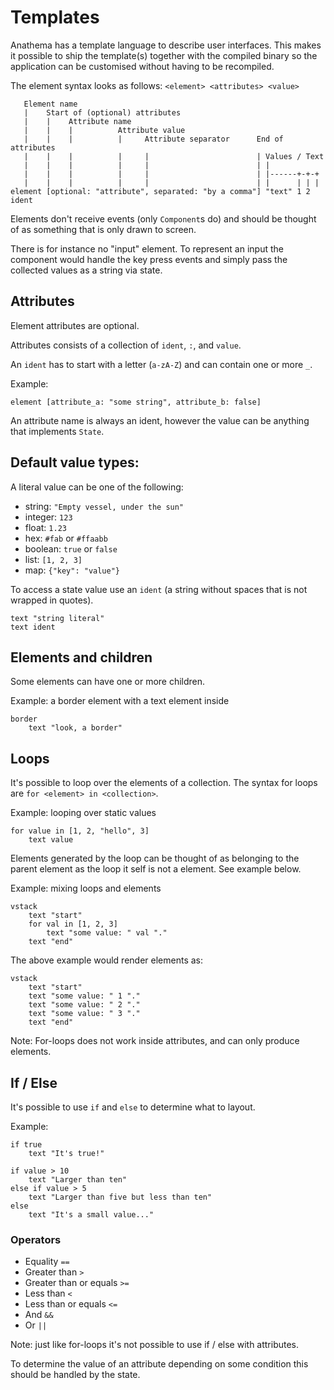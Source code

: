 # Templates

Anathema has a template language to describe user interfaces.
This makes it possible to ship the template(s) together with the compiled binary so the
application can be customised without having to be recompiled.

The element syntax looks as follows: `<element> <attributes> <value>`

```
   Element name                                         
   |    Start of (optional) attributes
   |    |    Attribute name                            
   |    |    |          Attribute value
   |    |    |          |     Attribute separator      End of attributes
   |    |    |          |     |                        | Values / Text
   |    |    |          |     |                        | |
   |    |    |          |     |                        | |------+-+-+
   |    |    |          |     |                        | |      | | |
element [optional: "attribute", separated: "by a comma"] "text" 1 2 ident
```

Elements don't receive events (only `Component`s do) and should be thought of as
something that is only drawn to screen.

There is for instance no "input" element.
To represent an input the component would handle the key press events and 
simply pass the collected values as a string via state.

## Attributes

Element attributes are optional.

Attributes consists of a collection of `ident`, `:`, and `value`.

An `ident` has to start with a letter (`a-zA-Z`) and can contain one or more `_`.

Example:
```
element [attribute_a: "some string", attribute_b: false]
```

An attribute name is always an ident, however the value can be anything that
implements `State`.

## Default value types:

A literal value can be one of the following:

* string:   `"Empty vessel, under the sun"`
* integer:  `123`
* float:    `1.23`
* hex:      `#fab` or `#ffaabb`
* boolean:  `true` or `false`
* list:     `[1, 2, 3]`
* map:      `{"key": "value"}`

To access a state value use an `ident` (a string without spaces that is not
wrapped in quotes).

```rust, ignore
text "string literal"
text ident
```

## Elements and children

Some elements can have one or more children.

Example: a border element with a text element inside
```
border
    text "look, a border"
```

## Loops

It's possible to loop over the elements of a collection.
The syntax for loops are `for <element> in <collection>`.

Example: looping over static values
```
for value in [1, 2, "hello", 3]
    text value
```

Elements generated by the loop can be thought of as belonging to the parent
element as the loop it self is not a element.
See example below.

Example: mixing loops and elements
```
vstack
    text "start"
    for val in [1, 2, 3]
        text "some value: " val "."
    text "end"
```
The above example would render elements as:
```
vstack
    text "start"
    text "some value: " 1 "."
    text "some value: " 2 "."
    text "some value: " 3 "."
    text "end"
```

Note: For-loops does not work inside attributes, and can only produce
elements.

## If / Else

It's possible to use `if` and `else` to determine what to layout.

Example:
```
if true
    text "It's true!"
    
if value > 10
    text "Larger than ten"
else if value > 5
    text "Larger than five but less than ten"
else
    text "It's a small value..."
```

### Operators

* Equality `==` 
* Greater than `>`
* Greater than or equals `>=`
* Less than `<`
* Less than or equals `<=`
* And `&&`
* Or `||`

Note: just like for-loops it's not possible to use if / else with attributes.

To determine the value of an attribute depending on some condition this should
be handled by the state.
